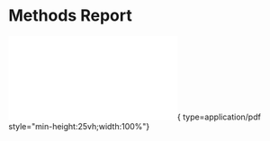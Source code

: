 # Methods Report
![Alt text](Methods_Report.pdf){ type=application/pdf style="min-height:25vh;width:100%"}